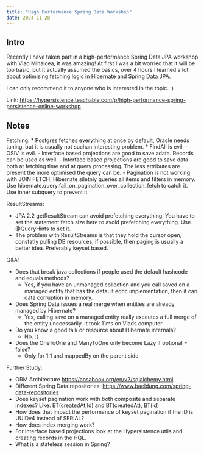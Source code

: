 ```yaml
---
title: "High Performance Spring Data Workshop"
date: 2024-11-28
---
```

## Intro
Recently I have taken part in a high-performance Spring Data JPA workshop with Vlad Mihalcea, it was amazing!
At first I was a bit worried that it will be too basic, but it actually assumed the basics, 
over 4 hours I learned a lot about optimising fetching logic in Hibernate and Spring Data JPA.

I can only recommend it to anyone who is interested in the topic. :) 

Link: https://hypersistence.teachable.com/p/high-performance-spring-persistence-online-workshop

## Notes
Fetching:
    * Postgres fetches everything at once by default, Oracle needs tuning, but it is usually not suchan interesting problem.
    * FindAll is evil. 
    - OSIV is evil.
    - Interface based projections are good to save adata. Records can be used as well.
    - Interface based projections are good to save data both at fetching time and at query processing. The less attributes are present the more optimised the query can be.
    - Pagination is not working with JOIN FETCH, Hibernate  siletnly queries all items and filters in memory. Use hibernate.query.fail_on_pagination_over_collection_fetch to catch it. Use inner subquery to prevent it.
    

ResultStreams:
* JPA 2.2 getResultStream can avoid prefetching everything. You have to set the statement fetch size here to avoid prefetching everything. Use @QueryHints to set it.
* The problem with ResultStreams is that they hold the cursor open, constatly pulling DB resources, if possible, then paging is usually a better idea. Preferably keyset based.


Q&A:
* Does that break java collections if people used the default hashcode and equals methods?
  * Yes, if you have an unmanaged collection and you call saved on a managed entity that has the default eqhc implementation, then it can data corruption in memory.
* Does Spring Data issues a real merge when entities are already managed by Hibernate? 
  * Yes, calling save on a managed entity really executes a full merge of the entity unecessarily. It took 11ms on Vlads computer. 
* Do you know a good talk or resource about Hibernate internals? 
  * No. :(
* Does the OneToOne and ManyToOne only become Lazy if optional = false?
  * Only for 1:1 and mappedBy on the parent side. 
    

Further Study:
* ORM Architecture https://aosabook.org/en/v2/sqlalchemy.html
* Different Spring Data repositories: https://www.baeldung.com/spring-data-repositories
* Does keyset pagination work with both composite and separate indexes? Like: BT(createdAt,Id) and BT(createdAt), BT(id)
* How does that impact the performance of keyset pagination if the ID is UUIDv4 instead of SERIAL?
* How does index merging work?
* For interface based projections look at the Hypersistence utils and creating records in the HQL.
* What is a stateless session in Spring?
    

